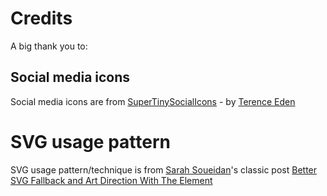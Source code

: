 # Credits

A big thank you to:

## Social media icons
Social media icons are from [SuperTinySocialIcons](https://github.com/edent/SuperTinySocialIcons) - by [Terence Eden](https://twitter.com/edent)

# SVG usage pattern
SVG usage pattern/technique is from [Sarah Soueidan](https://twitter.com/SaraSoueidan)'s classic post [Better SVG Fallback and Art Direction With The <picture> Element](https://www.sarasoueidan.com/blog/svg-picture/)